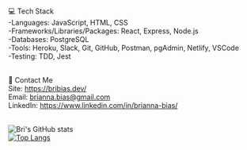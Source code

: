 
💻 Tech Stack<br>
-Languages: JavaScript, HTML, CSS <br>
-Frameworks/Libraries/Packages:  React, Express, Node.js <br>
-Databases: PostgreSQL <br>
-Tools: Heroku, Slack, Git, GitHub, Postman, pgAdmin, Netlify, VSCode <br>
-Testing: TDD, Jest <br> <br>

📱 Contact Me <br>
Site: https://bribias.dev/ <br>
Email: brianna.bias@gmail.com <br>
LinkedIn: https://www.linkedin.com/in/brianna-bias/ <br><br>


![Bri's GitHub stats](https://github-readme-stats.vercel.app/api?username=bribias&show_icons=true&theme=radical)
<br>
[![Top Langs](https://github-readme-stats.vercel.app/api/top-langs/?username=bribias&layout=compact)](https://github.com/bribias/github-readme-stats&show_icons=true&theme=dark)
